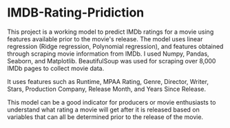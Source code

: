 # IMDB-Rating-Pridiction

This project is a working model to predict IMDb ratings for a movie using features available prior to the movie's release. 
The model uses linear regression (Ridge regression, Polynomial regression), and features obtained through scraping movie information from IMDb. I used Numpy, Pandas, Seaborn, and Matplotlib. BeautifulSoup was used for scraping over 8,000 IMDb pages to collect movie data.

It uses features such as Runtime, MPAA Rating, Genre, Director, Writer, Stars, Production Company,
 Release Month, and Years Since Release.

This model can be a good indicator for producers or movie enthusiasts to 
understand what rating a movie will get after it is released based on 
variables that can all be determined prior to the release of the movie.
